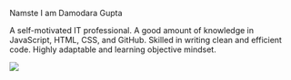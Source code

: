 Namste I am Damodara Gupta 

A self-motivated IT professional. A good
amount of knowledge in JavaScript, HTML,
CSS, and GitHub. Skilled in writing clean and
efficient code. Highly adaptable and learning
objective mindset.


<img src='https://camo.githubusercontent.com/93c855ae825c1757f3426f05a05f4949d3b786c5b22d0edb53143a9e8f8499f6/68747470733a2f2f696d672e736869656c64732e696f2f62616467652f4a6176615363726970742d3332333333303f7374796c653d666f722d7468652d6261646765266c6f676f3d6a617661736372697074266c6f676f436f6c6f723d463744463145'/>

